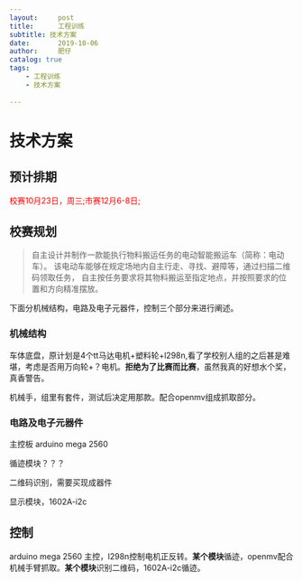 ```yaml
---
layout:     post
title:      工程训练
subtitle: 技术方案
date:       2019-10-06
author:     肥仔
catalog: true
tags:
    - 工程训练
    - 技术方案
   
--- 
```

# 技术方案
## 预计排期
<font color=red>校赛10月23日，周三;市赛12月6-8日;</font>
## 校赛规划
>自主设计并制作一款能执行物料搬运任务的电动智能搬运车（简称：电动车）。
该电动车能够在规定场地内自主行走、寻找、避障等，通过扫描二维码领取任务，
自主按任务要求将其物料搬运至指定地点，并按照要求的位置和方向精准摆放。

下面分机械结构，电路及电子元器件，控制三个部分来进行阐述。

### 机械结构
车体底盘，原计划是4个tt马达电机+塑料轮+l298n,看了学校别人组的之后甚是难堪，考虑是否用万向轮+？电机。**拒绝为了比赛而比赛**，虽然我真的好想水个奖，真香警告。

机械手，组里有套件，测试后决定用那款。配合openmv组成抓取部分。

### 电路及电子元器件
主控板 arduino mega 2560 

循迹模块？？？

二维码识别，需要买现成器件

显示模块，1602A-i2c

## 控制
arduino mega 2560 主控，l298n控制电机正反转。**某个模块**循迹，openmv配合机械手臂抓取。**某个模块**识别二维码，1602A-i2c循迹。